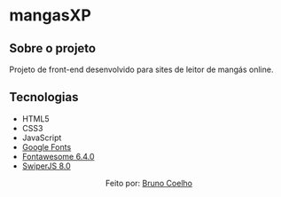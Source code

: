 # mangasXP

## Sobre o projeto
Projeto de front-end desenvolvido para sites de leitor de mangás online.

## Tecnologias
* HTML5
* CSS3
* JavaScript
* [Google Fonts](https://fonts.google.com/)
* [Fontawesome 6.4.0](https://fontawesome.com/)
* [SwiperJS 8.0](https://swiperjs.com/)

<p align="center">Feito por: <a href="https://www.linkedin.com/in/eubrunocoelho/">Bruno Coelho</a></p>